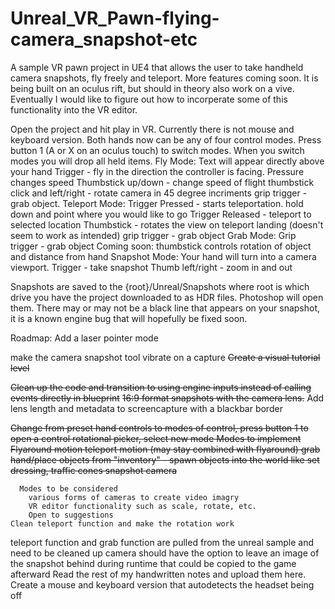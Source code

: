 # Unreal_VR_Pawn-flying-camera_snapshot-etc
A sample VR pawn project in UE4 that allows the user to take handheld camera snapshots, fly freely and teleport. More features coming soon. It is being built on an oculus rift, but should in theory also work on a vive. Eventually I would like to figure out how to incorperate some of this functionality into the VR editor. 

Open the project and hit play in VR. Currently there is not mouse and keyboard version.
Both hands now can be any of four control modes. Press button 1 (A or X on an oculus touch) to switch modes. When you switch modes you will drop all held items. 
  Fly Mode: Text will appear directly above your hand
    Trigger - fly in the direction the controller is facing. Pressure changes speed
    Thumbstick up/down - change speed of flight
    thumbstick click and left/right - rotate camera in 45 degree incriments
    grip trigger - grab object.
  Teleport Mode:
    Trigger Pressed - starts teleportation. hold down and point where you would like to go
    Trigger Released - teleport to selected location
    Thumbstick - rotates the view on teleport landing (doesn't seem to work as intended)
    grip trigger - grab object
  Grab Mode:
    Grip trigger -  grab object
    Coming soon: thumbstick controls rotation of object and distance from hand
  Snapshot Mode: Your hand will turn into a camera viewport. 
    Trigger - take snapshot
    Thumb left/right - zoom in and out

Snapshots are saved to the {root}/Unreal/Snapshots where root is which drive you have the project downloaded to as HDR files. Photoshop will open them. There may or may not be a black line that appears on your snapshot, it is a known engine bug that will hopefully be fixed soon.

Roadmap:
  Add a laser pointer mode 

  make the camera snapshot tool vibrate on a capture
  ~~Create a visual tutorial level~~
  
  ~~Clean up the code and transition to using engine inputs instead of calling events directly in blueprint~~
  ~~16:9 format snapshots with the camera lens.~~ Add lens length and metadata to screencapture with a blackbar border
  
  ~~Change from preset hand controls to modes of control, press button 1 to open a control rotational picker, select new mode
      Modes to implement
        Flyaround motion
        teleport motion (may stay combined with flyaround)
        grab hand/place objects from "inventory" - spawn objects into the world like set dressing, traffic cones
        snapshot camera~~
        
        
      Modes to be considered
        various forms of cameras to create video imagry
        VR editor functionality such as scale, rotate, etc. 
        Open to suggestions
    Clean teleport function and make the rotation work
  teleport function and grab function are pulled from the unreal sample and need to be cleaned up
  camera should have the option to leave an image of the snapshot behind during runtime that could be copied to the game afterward
  Read the rest of my handwritten notes and upload them here.
  Create a mouse and keyboard version that autodetects the headset being off
  
